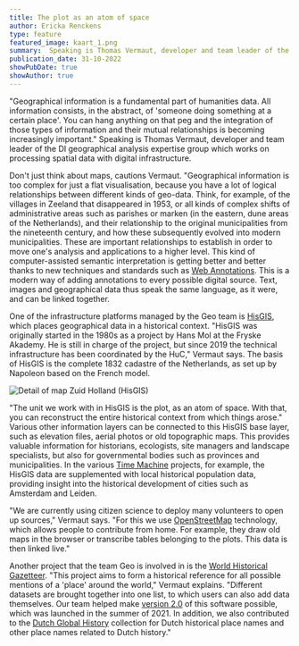 ```yaml
---
title: The plot as an atom of space
author: Ericka Renckens
type: feature
featured_image: kaart_1.png
summary:  Speaking is Thomas Vermaut, developer and team leader of the DI geographical analysis expertise group which works on processing spatial data with digital infrastructure.
publication_date: 31-10-2022
showPubDate: true
showAuthor: true
---
```


"Geographical information is a fundamental part of humanities data. All information consists, in the abstract, of 'someone doing something at a certain place'. You can hang anything on that peg and the integration of those types of information and their mutual relationships is becoming increasingly important." Speaking is Thomas Vermaut, developer and team leader of the DI geographical analysis expertise group which works on processing spatial data with digital infrastructure.

Don't just think about maps, cautions Vermaut. "Geographical information is too complex for just a flat visualisation, because you have a lot of logical relationships between different kinds of geo-data. Think, for example, of the villages in Zeeland that disappeared in 1953, or all kinds of complex shifts of administrative areas such as parishes or marken (in the eastern, dune areas of the Netherlands), and their relationship to the original municipalities from the nineteenth century, and how these subsequently evolved into modern municipalities. These are important relationships to establish in order to move one's analysis and applications to a higher level. This kind of computer-assisted semantic interpretation is getting better and better thanks to new techniques and standards such as [Web Annotations](https://www.w3.org/annotation/). This is a modern way of adding annotations to every possible digital source. Text, images and geographical data thus speak the same language, as it were, and can be linked together.

One of the infrastructure platforms managed by the Geo team is [HisGIS](https://hisgis.nl/), which places geographical data in a historical context. "HisGIS was originally started in the 1980s as a project by Hans Mol at the Fryske Akademy. He is still in charge of the project, but since 2019 the technical infrastructure has been coordinated by the HuC," Vermaut says. The basis of HisGIS is the complete 1832 cadastre of the Netherlands, as set up by Napoleon based on the French model.

![Detail of map Zuid Holland (HisGIS)](images/his-gis.png)

"The unit we work with in HisGIS is the plot, as an atom of space. With that, you can reconstruct the entire historical context from which things arose." Various other information layers can be connected to this HisGIS base layer, such as elevation files, aerial photos or old topographic maps. This provides valuable information for historians, ecologists, site managers and landscape specialists, but also for governmental bodies such as provinces and municipalities. In the various [Time Machine](https://www.timemachine.eu) projects, for example, the HisGIS data are supplemented with local historical population data, providing insight into the historical development of cities such as Amsterdam and Leiden.

"We are currently using citizen science to deploy many volunteers to open up sources," Vermaut says. "For this we use [OpenStreetMap](https://www.openstreetmap.org) technology, which allows people to contribute from home. For example, they draw old maps in the browser or transcribe tables belonging to the plots. This data is then linked live."

Another project that the team Geo is involved in is the [World Historical Gazetteer](https://whgazetteer.org/). "This project aims to form a historical reference  for all possible mentions of a 'place' around the world," Vermaut explains. "Different datasets are brought together into one list, to which users can also add data themselves. Our team helped make [version 2.0](http://blog.whgazetteer.org/2021/08/05/version-2/) of this software possible, which was launched in the summer of 2021. In addition, we also contributed to the [Dutch Global History](https://whgazetteer.org/collections/2/summary_ds) collection for Dutch historical place names and other place names related to Dutch history."
